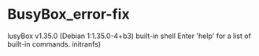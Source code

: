 # BusyBox_error-fix
lusyBox v1.35.0 (Debian 1:1.35.0-4+b3) built-in shell Enter 'help' for a list of built-in commands.  initranfs)
